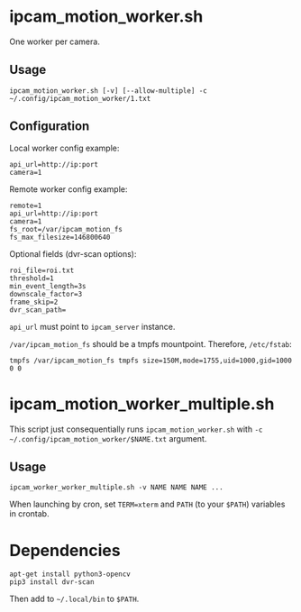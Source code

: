 # ipcam_motion_worker.sh

One worker per camera.

## Usage

```
ipcam_motion_worker.sh [-v] [--allow-multiple] -c ~/.config/ipcam_motion_worker/1.txt
```

## Configuration

Local worker config example:
```
api_url=http://ip:port
camera=1
```

Remote worker config example:
```
remote=1
api_url=http://ip:port
camera=1
fs_root=/var/ipcam_motion_fs
fs_max_filesize=146800640
```

Optional fields (dvr-scan options):
```
roi_file=roi.txt
threshold=1
min_event_length=3s
downscale_factor=3
frame_skip=2
dvr_scan_path=
```

`api_url` must point to `ipcam_server` instance.

`/var/ipcam_motion_fs` should be a tmpfs mountpoint. Therefore, `/etc/fstab`:
```
tmpfs /var/ipcam_motion_fs tmpfs size=150M,mode=1755,uid=1000,gid=1000 0 0 
```

# ipcam_motion_worker_multiple.sh

This script just consequentially runs `ipcam_motion_worker.sh` with `-c ~/.config/ipcam_motion_worker/$NAME.txt` argument.

## Usage

```
ipcam_worker_worker_multiple.sh -v NAME NAME NAME ...
```

When launching by cron, set `TERM=xterm` and `PATH` (to your `$PATH`) variables in crontab.

# Dependencies

```
apt-get install python3-opencv
pip3 install dvr-scan
```

Then add to `~/.local/bin` to `$PATH`.
